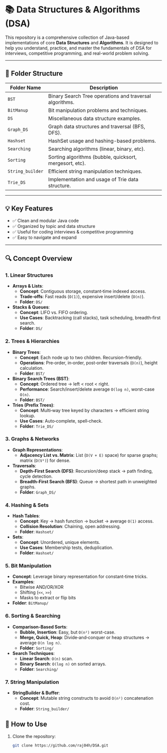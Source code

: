 # 📚 Data Structures & Algorithms (DSA)

This repository is a comprehensive collection of Java-based implementations of core **Data Structures** and **Algorithms**. It is designed to help you understand, practice, and master the fundamentals of DSA for interviews, competitive programming, and real-world problem solving.

---

## 📁 Folder Structure

| Folder Name     | Description                               |
|------------------|-------------------------------------------|
| `BST`            | Binary Search Tree operations and traversal algorithms. |
| `BitManup`       | Bit manipulation problems and techniques. |
| `DS`             | Miscellaneous data structure examples. |
| `Graph_DS`       | Graph data structures and traversal (BFS, DFS). |
| `Hashset`        | HashSet usage and hashing-based problems. |
| `Searching`      | Searching algorithms (linear, binary, etc). |
| `Sorting`        | Sorting algorithms (bubble, quicksort, mergesort, etc). |
| `String_builder` | Efficient string manipulation techniques. |
| `Trie_DS`        | Implementation and usage of Trie data structure. |

---

## 💡 Key Features

- ✅ Clean and modular Java code
- ✅ Organized by topic and data structure
- ✅ Useful for coding interviews & competitive programming
- ✅ Easy to navigate and expand

---
## 🔍 Concept Overview

### 1. Linear Structures  
- **Arrays & Lists**:  
  - **Concept**: Contiguous storage, constant‑time indexed access.  
  - **Trade‑offs**: Fast reads (`O(1)`), expensive insert/delete (`O(n)`).  
  - **Folder**: `DS/`  
- **Stacks & Queues**:  
  - **Concept**: LIFO vs. FIFO ordering.  
  - **Use Cases**: Backtracking (call stacks), task scheduling, breadth‑first search.  
  - **Folder**: `DS/`  

### 2. Trees & Hierarchies  
- **Binary Trees**:  
  - **Concept**: Each node up to two children. Recursion-friendly.  
  - **Operations**: Pre‑order, in‑order, post‑order traversals (`O(n)`), height calculation.  
  - **Folder**: `BST/`  
- **Binary Search Trees (BST)**:  
  - **Concept**: Ordered tree → left < root < right.  
  - **Performance**: Search/insert/delete average `O(log n)`, worst-case `O(n)`.  
  - **Folder**: `BST/`  
- **Tries (Prefix Trees)**:  
  - **Concept**: Multi‑way tree keyed by characters → efficient string lookup.  
  - **Use Cases**: Auto‑complete, spell‑check.  
  - **Folder**: `Trie_DS/`  

### 3. Graphs & Networks  
- **Graph Representations**:  
  - **Adjacency List vs. Matrix**: List (`O(V + E)` space) for sparse graphs; matrix (`O(V²)`) for dense.  
- **Traversals**:  
  - **Depth‑First Search (DFS)**: Recursion/deep stack → path finding, cycle detection.  
  - **Breadth‑First Search (BFS)**: Queue → shortest path in unweighted graphs.  
  - **Folder**: `Graph_DS/`  

### 4. Hashing & Sets  
- **Hash Tables**:  
  - **Concept**: Key → hash function → bucket → average `O(1)` access.  
  - **Collision Resolution**: Chaining, open addressing.  
  - **Folder**: `Hashset/`  
- **Sets**:  
  - **Concept**: Unordered, unique elements.  
  - **Use Cases**: Membership tests, deduplication.  
  - **Folder**: `Hashset/`  

### 5. Bit Manipulation  
- **Concept**: Leverage binary representation for constant‑time tricks.  
- **Examples**:  
  - Bitwise AND/OR/XOR  
  - Shifting (`<<`, `>>`)  
  - Masks to extract or flip bits  
- **Folder**: `BitManup/`  

### 6. Sorting & Searching  
- **Comparison‑Based Sorts**:  
  - **Bubble, Insertion**: Easy, but `O(n²)` worst-case.  
  - **Merge, Quick, Heap**: Divide‑and‑conquer or heap structures → average `O(n log n)`.  
  - **Folder**: `Sorting/`  
- **Search Techniques**:  
  - **Linear Search**: `O(n)` scan.  
  - **Binary Search**: `O(log n)` on sorted arrays.  
  - **Folder**: `Searching/`  

### 7. String Manipulation  
- **StringBuilder & Buffer**:  
  - **Concept**: Mutable string constructs to avoid `O(n²)` concatenation cost.  
  - **Folder**: `String_builder/`
  
## 🚀 How to Use

1. Clone the repository:
   ```bash
   git clone https://github.com/raj04h/DSA.git

